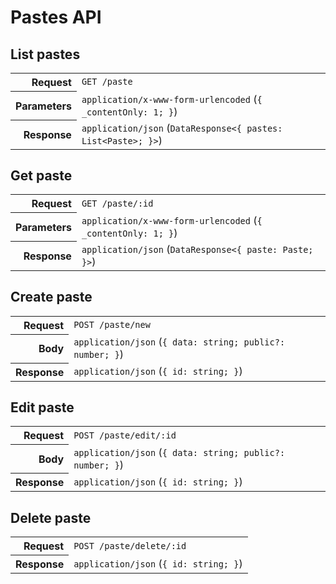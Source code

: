 # Pastes API

## List pastes

<table>
  <tr>
    <th align="right">Request</th>
    <td><code>GET /paste</code></td>
  </tr>
  <tr>
    <th align="right">Parameters</th>
    <td><code>application/x-www-form-urlencoded</code> (<code>{ _contentOnly: 1; }</code>)</td>
  </tr>
  <tr>
    <th align="right">Response</th>
    <td><code>application/json</code> (<code>DataResponse&lt;{ pastes: List&lt;Paste&gt;; }&gt;</code>)</td>
  </tr>
</table>

## Get paste

<table>
  <tr>
    <th align="right">Request</th>
    <td><code>GET /paste/:id</code></td>
  </tr>
  <tr>
    <th align="right">Parameters</th>
    <td><code>application/x-www-form-urlencoded</code> (<code>{ _contentOnly: 1; }</code>)</td>
  </tr>
  <tr>
    <th align="right">Response</th>
    <td><code>application/json</code> (<code>DataResponse&lt;{ paste: Paste; }&gt;</code>)</td>
  </tr>
</table>

## Create paste

<table>
  <tr>
    <th align="right">Request</th>
    <td><code>POST /paste/new</code></td>
  </tr>
  <tr>
    <th align="right">Body</th>
    <td><code>application/json</code> (<code>{ data: string; public?: number; }</code>)</td>
  </tr>
  <tr>
    <th align="right">Response</th>
    <td><code>application/json</code> (<code>{ id: string; }</code>)</td>
  </tr>
</table>

## Edit paste

<table>
  <tr>
    <th align="right">Request</th>
    <td><code>POST /paste/edit/:id</code></td>
  </tr>
  <tr>
    <th align="right">Body</th>
    <td><code>application/json</code> (<code>{ data: string; public?: number; }</code>)</td>
  </tr>
  <tr>
    <th align="right">Response</th>
    <td><code>application/json</code> (<code>{ id: string; }</code>)</td>
  </tr>
</table>

## Delete paste

<table>
  <tr>
    <th align="right">Request</th>
    <td><code>POST /paste/delete/:id</code></td>
  </tr>
  <tr>
    <th align="right">Response</th>
    <td><code>application/json</code> (<code>{ id: string; }</code>)</td>
  </tr>
</table>
